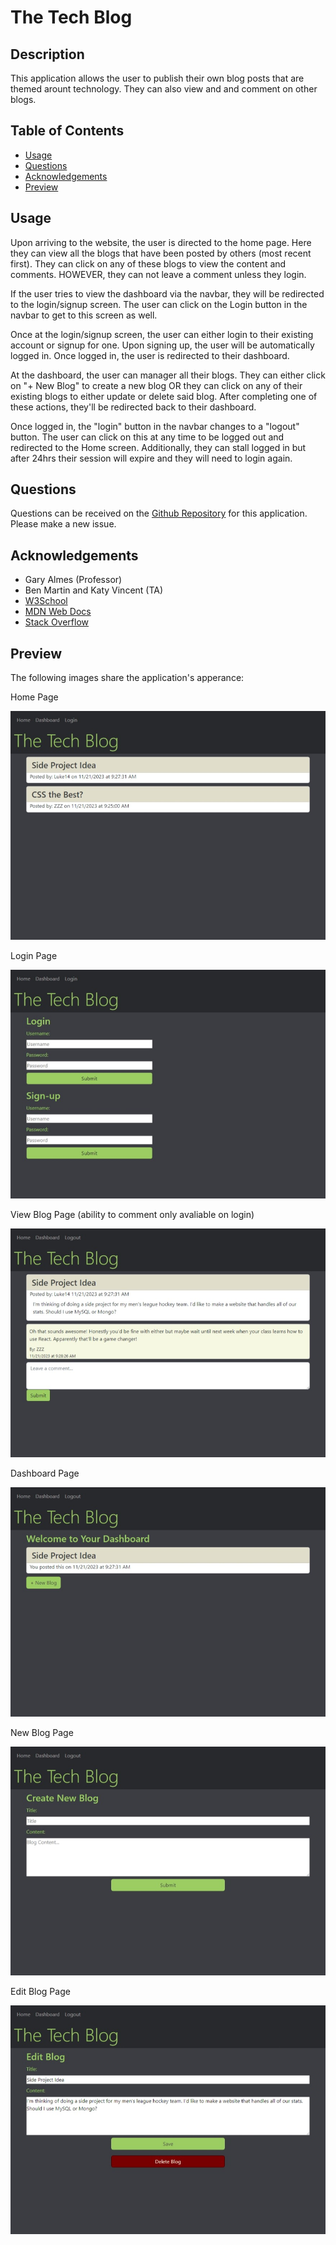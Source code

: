 # The Tech Blog

## Description
This application allows the user to publish their own blog posts that are themed arount technology. They can also view and and comment on other blogs.

## Table of Contents
- [Usage](#usage)
- [Questions](#questions)
- [Acknowledgements](#acknowledgements)
- [Preview](#preview)


## Usage
Upon arriving to the website, the user is directed to the home page. Here they can view all the blogs that have been posted by others (most recent first). They can click on any of these blogs to view the content and comments. HOWEVER, they can not leave a comment unless they login.

If the user tries to view the dashboard via the navbar, they will be redirected to the login/signup screen. The user can click on the Login button in the navbar to get to this screen as well.

Once at the login/signup screen, the user can either login to their existing account or signup for one. Upon signing up, the user will be automatically logged in. Once logged in, the user is redirected to their dashboard.

At the dashboard, the user can manager all their blogs. They can either click on "+ New Blog" to create a new blog OR they can click on any of their existing blogs to either update or delete said blog. After completing one of these actions, they'll be redirected back to their dashboard.

Once logged in, the "login" button in the navbar changes to a "logout" button. The user can click on this at any time to be logged out and redirected to the Home screen. Additionally, they can stall logged in but after 24hrs their session will expire and they will need to login again.

## Questions
Questions can be received on the [Github Repository](https://github.com/Wald14/tech_blog) for this application. Please make a new issue.


## Acknowledgements
- Gary Almes (Professor)
- Ben Martin and Katy Vincent (TA)
- [W3School](https://www.w3schools.com/)
- [MDN Web Docs](https://developer.mozilla.org/)
- [Stack Overflow](https://stackoverflow.com)


## Preview
The following images share the application's apperance:

Home Page

![Image preview of the Home page](./public/images/home.jpeg)

Login Page

![Image preview of the login/signup screen](./public/images/login.jpeg)

View Blog Page (ability to comment only avaliable on login)

![Image preview of the viewing a blog](./public/images/view-blog.jpeg)

Dashboard Page

![Image preview of the dashboard screen](./public/images/dashboard.jpeg)

New Blog Page

![Image preview of the making a blog screen](./public/images/new-blog.jpeg)

Edit Blog Page

![Image preview of the editing a blog screen](./public/images/edit-blog.jpeg)
